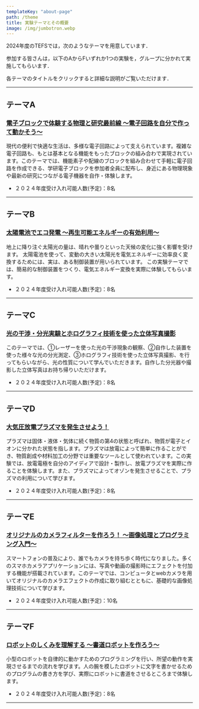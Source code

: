 ```yaml
---
templateKey: "about-page"
path: /theme
title: 実験テーマとその概要
image: /img/jumbotron.webp
---
```


2024年度のTEFSでは，次のようなテーマを用意しています．

参加する皆さんは，以下のAからFいずれか1つの実験を，グループに分かれて実施してもらいます．

各テーマのタイトルをクリックすると詳細な説明がご覧いただけます．

----
## テーマA
### [電子ブロックで体験する物理と研究最前線 ～電子回路を自分で作って動かそう～](http://www.echo.nuee.nagoya-u.ac.jp/tefs/tefs34/exp_a.html)
現代の便利で快適な⽣活は、多様な電⼦回路によって支えられています。複雑な電子回路も、もとは基本となる機能をもったブロックの組み合わで実現されています。このテーマでは、機能素子や配線のブロックを組み合わせて手軽に電子回路を作成できる、学研電⼦ブロックを参加者全員に配布し、⾝近にある物理現象や最新の研究につながる電⼦機器を⾃作・体験します。

- ２０２４年度受け入れ可能人数(予定)：8名
----
## テーマB
### [太陽電池でエコ発電 ～再生可能エネルギーの有効利用～](http://www.echo.nuee.nagoya-u.ac.jp/tefs/tefs34/exp_b.html)
地上に降り注ぐ太陽光の量は、晴れや曇りといった天候の変化に強く影響を受けます。 太陽電池を使って、変動の大きい太陽光を電気エネルギーに効率良く変換するためには、実は、ある制御装置が用いられています。 この実験テーマでは、簡易的な制御装置をつくり、電気エネルギー変換を実際に体験してもらいます。

- ２０２４年度受け入れ可能人数(予定)：8名
----
## テーマC
### [光の⼲渉・分光実験とホログラフィ技術を使った⽴体写真撮影](http://www.echo.nuee.nagoya-u.ac.jp/tefs/tefs34/exp_menu.html)
このテーマでは、①レーザーを使った光の⼲渉現象の観察、②⾃作した装置を使った様々な光の分光測定、③ホログラフィ技術を使った⽴体写真撮影、を⾏ってもらいながら、光の性質について学んでいただきます。⾃作した分光器や撮影した⽴体写真はお持ち帰りいただけます。

- ２０２４年度受け入れ可能人数(予定)：8名
----
## テーマD
### [大気圧放電プラズマを発生させよう！](http://www.echo.nuee.nagoya-u.ac.jp/tefs/tefs34/exp_d.html)
プラズマは固体・液体・気体に続く物質の第4の状態と呼ばれ、物質が電子とイオンに分かれた状態を指します。プラズマは放電によって簡単に作ることができ、物質創成や材料加工の分野では重要なツールとして使われています。この実験では、放電電極を自分のアイディアで設計・製作し、放電プラズマを実際に作ることを体験します。また、プラズマによってオゾンを発生させることで、プラズマの利用について学びます。

- ２０２４年度受け入れ可能人数(予定)：8名
-----
## テーマE
### [オリジナルのカメラフィルターを作ろう！ 〜画像処理とプログラミング入門〜](http://www.echo.nuee.nagoya-u.ac.jp/tefs/tefs34/exp_menu.html)
スマートフォンの普及により、誰でもカメラを持ち歩く時代になりました。多くのスマホカメラアプリケーションには、写真や動画の撮影時にエフェクトを付加する機能が搭載されています。このテーマでは、コンピュータとwebカメラを用いてオリジナルのカメラエフェクトの作成に取り組むとともに、基礎的な画像処理技術について学びます。

- ２０２４年度受け入れ可能人数(予定)：10名
----
## テーマF
### [ロボットのしくみを理解する ～書道ロボットを作ろう～](http://www.echo.nuee.nagoya-u.ac.jp/tefs/tefs34/exp_menu.html)
小型のロボットを自律的に動かすためのプログラミングを行い、所望の動作を実現させるまでの流れを学びます。人の腕を模したロボットに文字を書かせるためのプログラムの書き方を学び、実際にロボットに書道をさせるところまで体験します。

- ２０２４年度受け入れ可能人数(予定)：8名
----
